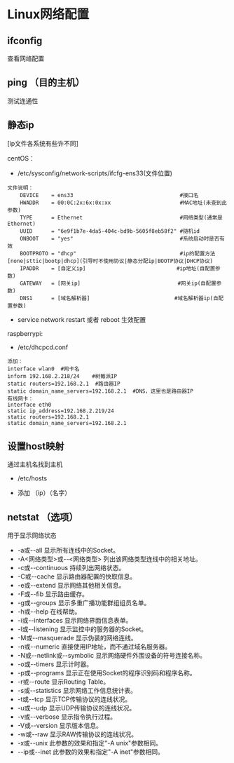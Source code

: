 # Linux网络配置

ifconfig
--------
查看网络配置

ping （目的主机）
--------------
测试连通性

静态ip
------
[ip文件各系统有些许不同]

centOS：
* /etc/sysconfig/network-scripts/ifcfg-ens33(文件位置)
~~~
文件说明：
    DEVICE    = ens33                                  #接口名
    HWADDR    = 00:0C:2x:6x:0x:xx                      #MAC地址(未查到此参数)
    TYPE      = Ethernet                               #网络类型(通常是Ethernet)
    UUID      = "6e9f1b7e-4da5-404c-bd9b-5605f8eb58f2" #随机id
    ONBOOT    = "yes"                                  #系统启动时是否有效
    BOOTPROTO = "dhcp"                                 #ip的配置方法[none|sttic|bootp|dhcp](引导时不使用协议|静态分配ip|BOOTP协议|DHCP协议)
    IPADDR    = [自定义ip]                             #ip地址(自配置参数)
    GATEWAY   = [网关ip]                               #网关ip(自配置参数)
    DNS1      = [域名解析器]                           #域名解析器ip(自配置参数)
~~~
* service network restart 或者 reboot 生效配置

raspberrypi:
* /etc/dhcpcd.conf
~~~
添加：
interface wlan0  #网卡名
inform 192.168.2.218/24    #树莓派IP
static routers=192.168.2.1  #路由器IP
static domain_name_servers=192.168.2.1  #DNS，这里也是路由器IP
有线网卡：
interface eth0
static ip_address=192.168.2.219/24
static routers=192.168.2.1
static domain_name_servers=192.168.2.1
~~~

设置host映射
------------
通过主机名找到主机

* /etc/hosts

* 添加  （ip）（名字）

netstat （选项）
--------------
用于显示网络状态

* -a或--all 显示所有连线中的Socket。
* -A<网络类型>或--<网络类型> 列出该网络类型连线中的相关地址。
* -c或--continuous 持续列出网络状态。
* -C或--cache 显示路由器配置的快取信息。
* -e或--extend 显示网络其他相关信息。
* -F或--fib 显示路由缓存。
* -g或--groups 显示多重广播功能群组组员名单。
* -h或--help 在线帮助。
* -i或--interfaces 显示网络界面信息表单。
* -l或--listening 显示监控中的服务器的Socket。
* -M或--masquerade 显示伪装的网络连线。
* -n或--numeric 直接使用IP地址，而不通过域名服务器。
* -N或--netlink或--symbolic 显示网络硬件外围设备的符号连接名称。
* -o或--timers 显示计时器。
* -p或--programs 显示正在使用Socket的程序识别码和程序名称。
* -r或--route 显示Routing Table。
* -s或--statistics 显示网络工作信息统计表。
* -t或--tcp 显示TCP传输协议的连线状况。
* -u或--udp 显示UDP传输协议的连线状况。
* -v或--verbose 显示指令执行过程。
* -V或--version 显示版本信息。
* -w或--raw 显示RAW传输协议的连线状况。
* -x或--unix 此参数的效果和指定"-A unix"参数相同。
* --ip或--inet 此参数的效果和指定"-A inet"参数相同。